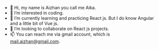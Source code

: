 - 👋 Hi, my name is Aizhan you call me Aika.
- 👀 I’m interested in coding. 
- 🌱 I’m currently learning and practicing React js. But I do know Angular and a little bit of Vue js.
- 💞️ I’m looking to collaborate on React js projects.
- 📫 You can reach me via gmail account, which is mail.aizhan@gmail.com. 

<!---
mail-aizhan/mail-aizhan is a ✨ special ✨ repository because its `README.md` (this file) appears on your GitHub profile.
You can click the Preview link to take a look at your changes.
--->
